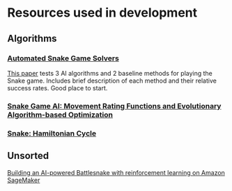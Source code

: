 # Resources used in development

## Algorithms

### [Automated Snake Game Solvers](https://cpb-us-e2.wpmucdn.com/sites.uci.edu/dist/5/1894/files/2016/12/AutomatedSnakeGameSolvers.pdf)
[This paper](https://cpb-us-e2.wpmucdn.com/sites.uci.edu/dist/5/1894/files/2016/12/AutomatedSnakeGameSolvers.pdf) tests 3 AI algorithms and 2 baseline methods for playing the Snake game. Includes brief description of each method and their relative success rates. Good place to start.

### [Snake Game AI: Movement Rating Functions and Evolutionary Algorithm-based Optimization](https://ieeexplore.ieee.org/document/7880166)

### [Snake: Hamiltonian Cycle](https://kychin.netlify.app/snake-blog/hamiltonian-cycle/)

## Unsorted
[Building an AI-powered Battlesnake with reinforcement learning on Amazon SageMaker](https://aws.amazon.com/blogs/machine-learning/building-an-ai-powered-battlesnake-with-reinforcement-learning-on-amazon-sagemaker/)
